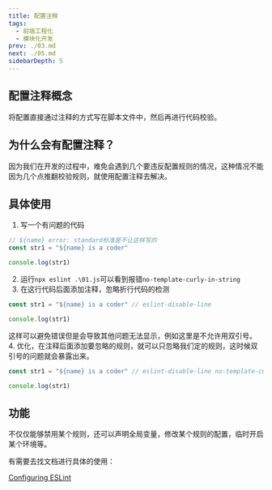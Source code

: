 ```yaml
---
title: 配置注释
tags: 
  - 前端工程化
  - 模块化开发
prev: ./03.md
next: ./05.md
sidebarDepth: 5
---
```


## 配置注释概念
将配置直接通过注释的方式写在脚本文件中，然后再进行代码校验。

## 为什么会有配置注释？
因为我们在开发的过程中，难免会遇到几个要违反配置规则的情况，这种情况不能因为几个点推翻校验规则，就使用配置注释去解决。

## 具体使用
1. 写一个有问题的代码

```js
// ${name} error: standard标准是不让这样写的
const str1 = "${name} is a coder" 

console.log(str1)
```
2. 运行`npx eslint .\01.js`可以看到报错`no-template-curly-in-string`
3. 在这行代码后面添加注释，忽略折行代码的检测

```js
const str1 = "${name} is a coder" // eslint-disable-line

console.log(str1)

```
这样可以避免错误但是会导致其他问题无法显示，例如这里是不允许用双引号。
4. 优化，在注释后面添加要忽略的规则，就可以只忽略我们定的规则，这时候双引号的问题就会暴露出来。

```js
const str1 = "${name} is a coder" // eslint-disable-line no-template-curly-in-string

console.log(str1)
```

## 功能
不仅仅能够禁用某个规则，还可以声明全局变量，修改某个规则的配置，临时开启某个环境等。

有需要去找文档进行具体的使用：

[Configuring ESLint](http://eslint.cn/docs/user-guide/configuring#configuring-rules)


